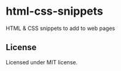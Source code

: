 html-css-snippets
=================

HTML &amp; CSS snippets to add to web pages

<h2>License</h2>

Licensed under MIT license.
